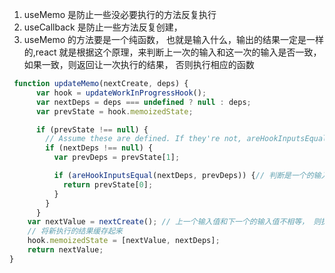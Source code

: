 1. useMemo 是防止一些没必要执行的方法反复执行
2. useCallback 是防止一些方法反复创建， 
3. useMemo 的方法要是一个纯函数， 也就是输入什么，输出的结果一定是一样的,react 就是根据这个原理，来判断上一次的输入和这一次的输入是否一致，
如果一致，则返回让一次执行的结果， 否则执行相应的函数
```javascript
 function updateMemo(nextCreate, deps) {
      var hook = updateWorkInProgressHook();
      var nextDeps = deps === undefined ? null : deps;
      var prevState = hook.memoizedState;

      if (prevState !== null) {
        // Assume these are defined. If they're not, areHookInputsEqual will warn.
        if (nextDeps !== null) {
          var prevDeps = prevState[1];

          if (areHookInputsEqual(nextDeps, prevDeps)) {// 判断是一个的输入值和下一个输入值是否相等
            return prevState[0];
          }
        }
      }
    var nextValue = nextCreate(); // 上一个输入值和下一个的输入值不相等， 则执行nextCreate，也就是我们useMemo包裹的函数
    // 将新执行的结果缓存起来
    hook.memoizedState = [nextValue, nextDeps];
    return nextValue;
}
```
